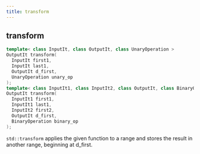 ```yaml
---
title: transform
---
```




## transform

```c++
template< class InputIt, class OutputIt, class UnaryOperation >
OutputIt transform(
  InputIt first1,
  InputIt last1,
  OutputIt d_first,
  UnaryOperation unary_op
);
template< class InputIt1, class InputIt2, class OutputIt, class BinaryOperation >
OutputIt transform(
  InputIt1 first1,
  InputIt1 last1,
  InputIt2 first2,
  OutputIt d_first,
  BinaryOperation binary_op
);
```

`std::transform` applies the given function to a range and stores the result in another range, beginning at d_first.
